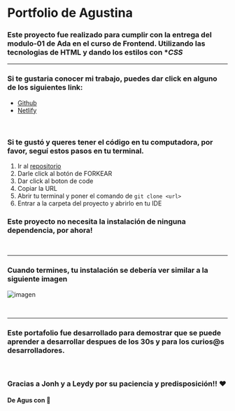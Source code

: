 # Portfolio de Agustina

### Este proyecto fue realizado para cumplir con la entrega del modulo-01 de Ada en el curso de Frontend. Utilizando las tecnologias de **HTML** y dando los estilos con **CSS*

***

### Si te gustaria conocer mi trabajo, puedes dar click en alguno de los siguientes link:

- [Github](https://agustinasc.github.io/Proyecto/)
- [Netlify](https://upbeat-fermat-8faa3b.netlify.app/.)

<br>

### Si te gustó y queres tener el código en tu computadora, por favor, seguí estos pasos en tu terminal. 


1. Ir al [repositorio](https://github.com/agustinasc/Proyecto)
2. Darle click al botón de FORKEAR
3. Dar click al boton de code
4. Copiar la URL
5. Abrir tu terminal y poner el comando de 
```git clone <url>```
6. Entrar a la carpeta del proyecto y abrirlo en tu IDE

### Este proyecto no necesita la instalación de ninguna dependencia, por ahora!

<br>

***

### Cuando termines, tu instalación se debería ver similar a la siguiente imagen 
![imagen](./css/img/screen-proyecto.png)

<br>

***

### Este portafolio fue desarrollado para demostrar que se puede aprender a desarrollar despues de los 30s y para los curios@s desarrolladores.

<br>

### Gracias a Jonh y a Leydy por su paciencia y predisposición!! ❤
#### De Agus con 💜
